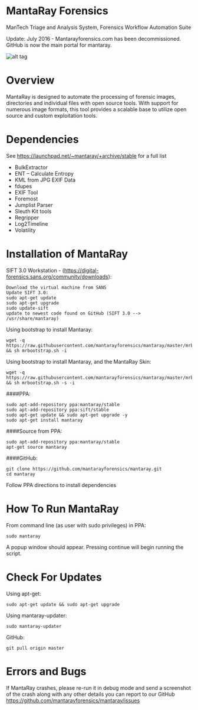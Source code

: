 MantaRay Forensics
==================================
ManTech Triage and Analysis System, Forensics Workflow Automation Suite

Update: July 2016 - Mantarayforensics.com has been decommissioned.  GitHub is now the main portal for mantaray.

![alt tag](https://raw.githubusercontent.com/mantarayforensics/mantaray/master/mantaray/images/Mantaray_Logo_Template_Full_Screen.gif)

Overview
==================================

MantaRay is designed to automate the processing of forensic images, 
directories and individual files with open source tools. With 
support for numerous image formats, this tool provides a scalable 
base to utilize open source and custom exploitation tools.

Dependencies
==================================

See https://launchpad.net/~mantaray/+archive/stable for a full list

* BulkExtractor
* ENT – Calculate Entropy
* KML from JPG EXIF Data
* fdupes
* EXIF Tool
* Foremost
* Jumplist Parser
* Sleuth Kit tools
* Regripper
* Log2Timeline
* Volatility

Installation of MantaRay
==================================

SIFT 3.0 Workstation - (https://digital-forensics.sans.org/community/downloads):

    Download the virtual machine from SANS
    Update SIFT 3.0: 
    sudo apt-get update
    sudo apt-get upgrade
    sudo update-sift
    update to newest code found on GitHub (SIFT 3.0 --> /usr/share/mantaray)

Using bootstrap to install Mantaray:

    wget -q https://raw.githubusercontent.com/mantarayforensics/mantaray/master/mrbootstrap.sh && sh mrbootstrap.sh -i

Using bootstrap to install Mantaray, and the MantaRay Skin:

    wget -q https://raw.githubusercontent.com/mantarayforensics/mantaray/master/mrbootstrap.sh && sh mrbootstrap.sh -s -i


####PPA:

    sudo apt-add-repository ppa:mantaray/stable
    sudo apt-add-repository ppa:sift/stable
    sudo apt-get update && sudo apt-get upgrade -y
    sudo apt-get install mantaray
        
####Source from PPA:

    sudo apt-add-repository ppa:mantaray/stable
    apt-get source mantaray
    
####GitHub:

    git clone https://github.com/mantarayforensics/mantaray.git
    cd mantaray
    
Follow PPA directions to install dependencies

How To Run MantaRay
==================================
From command line (as user with sudo privileges) in PPA:

    sudo mantaray


A popup window should appear. Pressing continue will begin running the script.

Check For Updates
==================================
Using apt-get:

    sudo apt-get update && sudo apt-get upgrade

Using mantaray-updater:

    sudo mantaray-updater
    
GitHub:

    git pull origin master

Errors and Bugs
==================================
If MantaRay crashes, please re-run it in debug mode and send a screenshot
of the crash along with any other details you can report to our GitHub https://github.com/mantarayforensics/mantaray/issues
